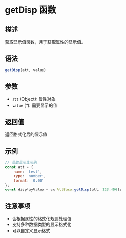 # getDisp 函数

## 描述
获取显示值函数，用于获取属性的显示值。

## 语法
```javascript
getDisp(att, value)
```

## 参数
- `att` (Object): 属性对象
- `value` (*): 需要显示的值

## 返回值
返回格式化后的显示值

## 示例
```javascript
// 获取显示值示例
const att = {
    name: 'test',
    type: 'number',
    format: '0.00'
};
const displayValue = cx.AttBase.getDisp(att, 123.456);
```

## 注意事项
- 会根据属性的格式化规则处理值
- 支持多种数据类型的显示格式化
- 可以自定义显示格式